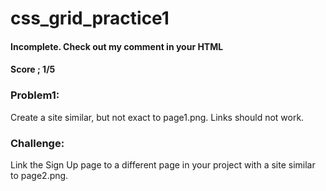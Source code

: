 # css_grid_practice1
#### Incomplete. Check out my comment in your HTML
#### Score ; 1/5
### Problem1:
Create a site similar, but not exact to page1.png. Links should not work.

### Challenge:
Link the Sign Up page to a different page in your project with a site similar to page2.png.
